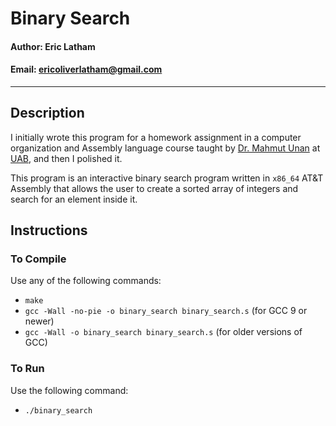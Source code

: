 # **Binary Search**

#### Author: Eric Latham

#### Email: ericoliverlatham@gmail.com

---

## **Description**

I initially wrote this program for a homework assignment in a computer organization and Assembly language course taught by [Dr. Mahmut Unan](https://www.uab.edu/cas/computerscience/people/faculty-directory/mahmut-unan) at [UAB](https://www.uab.edu/), and then I polished it.

This program is an interactive binary search program written in `x86_64` AT&T Assembly that allows the user to create a sorted array of integers and search for an element inside it.

## **Instructions**

### **To Compile**

Use any of the following commands:

- `make`
- `gcc -Wall -no-pie -o binary_search binary_search.s` (for GCC 9 or newer)
- `gcc -Wall -o binary_search binary_search.s` (for older versions of GCC)

### **To Run**

Use the following command:

- `./binary_search`
